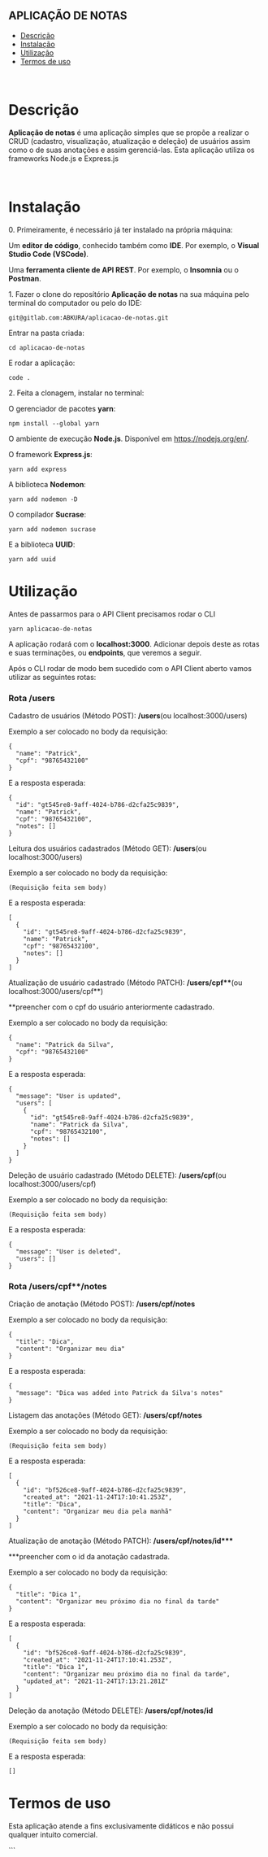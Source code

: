 ## APLICAÇÃO DE NOTAS

- [Descrição](#descrição)
- [Instalação](#instalação)
- [Utilização](#utilização)
- [Termos de uso](#termos-de-uso)

<br>

# Descrição

<p><b>Aplicação de notas</b> é uma aplicação simples que se propõe a realizar o CRUD (cadastro, visualização, atualização e deleção) de usuários assim como o de suas anotações e assim gerenciá-las. Esta aplicação utiliza os frameworks Node.js e Express.js</p>
<br>

# Instalação

<p>0. Primeiramente, é necessário já ter instalado na própria máquina:

<p> Um <b>editor de código</b>, conhecido também como <b>IDE</b>. Por exemplo, o <b>Visual Studio Code (VSCode)</b>.</p>

<p> Uma <b>ferramenta cliente de API REST</b>. Por exemplo, o <b>Insomnia</b> ou o <b>Postman</b>.</p>

<p>1. Fazer o clone do reposítório <b>Aplicação de notas</b> na sua máquina pelo terminal do computador ou pelo do IDE:</p>

```
git@gitlab.com:ABKURA/aplicacao-de-notas.git
```

<p>Entrar na pasta criada:</p>

```
cd aplicacao-de-notas
```

<p>E rodar a aplicação:</p>

```
code .
```

<p>2. Feita a clonagem, instalar no terminal:</p>

O gerenciador de pacotes <b>yarn</b>:

```
npm install --global yarn
```

O ambiente de execução <b>Node.js</b>. Disponível em https://nodejs.org/en/.

O framework <b>Express.js</b>:

```
yarn add express
```

A biblioteca <b>Nodemon</b>:

```
yarn add nodemon -D
```

O compilador <b>Sucrase</b>:

```
yarn add nodemon sucrase
```

E a biblioteca <b>UUID</b>:

```
yarn add uuid
```

# Utilização

<p>Antes de passarmos para o API Client precisamos rodar o CLI</p>

```
yarn aplicacao-de-notas
```

<p>A aplicação rodará com o <b>localhost:3000</b>. Adicionar depois deste as rotas e suas terminações, ou <b>endpoints</b>, que veremos a seguir.</p>

<p>Após o CLI rodar de modo bem sucedido com o API Client aberto vamos utilizar as seguintes rotas:</p>

<h3>Rota <b>/users</b></h3>

Cadastro de usuários (Método POST): <b>/users</b>(ou localhost:3000/users)

Exemplo a ser colocado no body da requisição:

```
{
  "name": "Patrick",
  "cpf": "98765432100"
}
```

E a resposta esperada:

```
{
  "id": "gt545re8-9aff-4024-b786-d2cfa25c9839",
  "name": "Patrick",
  "cpf": "98765432100",
  "notes": []
}
```

Leitura dos usuários cadastrados (Método GET): <b>/users</b>(ou localhost:3000/users)

Exemplo a ser colocado no body da requisição:

```
(Requisição feita sem body)
```

E a resposta esperada:

```
[
  {
    "id": "gt545re8-9aff-4024-b786-d2cfa25c9839",
    "name": "Patrick",
    "cpf": "98765432100",
    "notes": []
  }
]
```

Atualização de usuário cadastrado (Método PATCH): <b>/users/cpf**</b>(ou localhost:3000/users/cpf**)

\*\*preencher com o cpf do usuário anteriormente cadastrado.

Exemplo a ser colocado no body da requisição:

```
{
  "name": "Patrick da Silva",
  "cpf": "98765432100"
}
```

E a resposta esperada:

```
{
  "message": "User is updated",
  "users": [
    {
      "id": "gt545re8-9aff-4024-b786-d2cfa25c9839",
      "name": "Patrick da Silva",
      "cpf": "98765432100",
      "notes": []
    }
  ]
}
```

Deleção de usuário cadastrado (Método DELETE): <b>/users/cpf</b>(ou localhost:3000/users/cpf)

Exemplo a ser colocado no body da requisição:

```
(Requisição feita sem body)
```

E a resposta esperada:

```
{
  "message": "User is deleted",
  "users": []
}
```

<h3>Rota <b>/users/cpf**/notes</b></h3>

Criação de anotação (Método POST): <b>/users/cpf/notes</b>

Exemplo a ser colocado no body da requisição:

```
{
  "title": "Dica",
  "content": "Organizar meu dia"
}
```

E a resposta esperada:

```
{
  "message": "Dica was added into Patrick da Silva's notes"
}
```

Listagem das anotações (Método GET): <b>/users/cpf/notes</b>

Exemplo a ser colocado no body da requisição:

```
(Requisição feita sem body)
```

E a resposta esperada:

```
[
  {
    "id": "bf526ce8-9aff-4024-b786-d2cfa25c9839",
    "created_at": "2021-11-24T17:10:41.253Z",
    "title": "Dica",
    "content": "Organizar meu dia pela manhã"
  }
]
```

Atualização de anotação (Método PATCH): <b>/users/cpf/notes/id\*\*\*</b>

\*\*\*preencher com o id da anotação cadastrada.

Exemplo a ser colocado no body da requisição:

```
{
  "title": "Dica 1",
  "content": "Organizar meu próximo dia no final da tarde"
}
```

E a resposta esperada:

```
[
  {
    "id": "bf526ce8-9aff-4024-b786-d2cfa25c9839",
    "created_at": "2021-11-24T17:10:41.253Z",
    "title": "Dica 1",
    "content": "Organizar meu próximo dia no final da tarde",
    "updated_at": "2021-11-24T17:13:21.281Z"
  }
]
```

Deleção da anotação (Método DELETE): <b>/users/cpf/notes/id</b>

Exemplo a ser colocado no body da requisição:

```
(Requisição feita sem body)
```

E a resposta esperada:

```
[]
```

# Termos de uso

<p>Esta aplicação atende a fins exclusivamente didáticos e não possui qualquer intuito comercial.</p>
```

